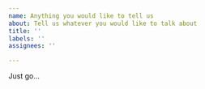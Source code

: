 ```yaml
---
name: Anything you would like to tell us
about: Tell us whatever you would like to talk about
title: ''
labels: ''
assignees: ''

---
```


Just go...
